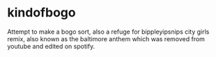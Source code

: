 # kindofbogo
Attempt to make a bogo sort, also a refuge for bippleyipsnips city girls remix, also known as the baltimore anthem which was removed from youtube and edited on spotify. 
